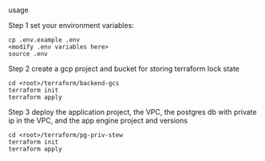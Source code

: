 usage

Step 1 set your environment variables:
```
cp .env.example .env
<modify .env variables here>
source .env

```

Step 2 create a gcp project and bucket for storing terraform lock state

    cd <root>/terraform/backend-gcs
    terraform init
    terraform apply

Step 3 deploy the application project, the VPC, the postgres db with private ip in the VPC, and the app engine project and versions

    cd <root>/terraform/pg-priv-stew
    terraform init
    terraform apply


